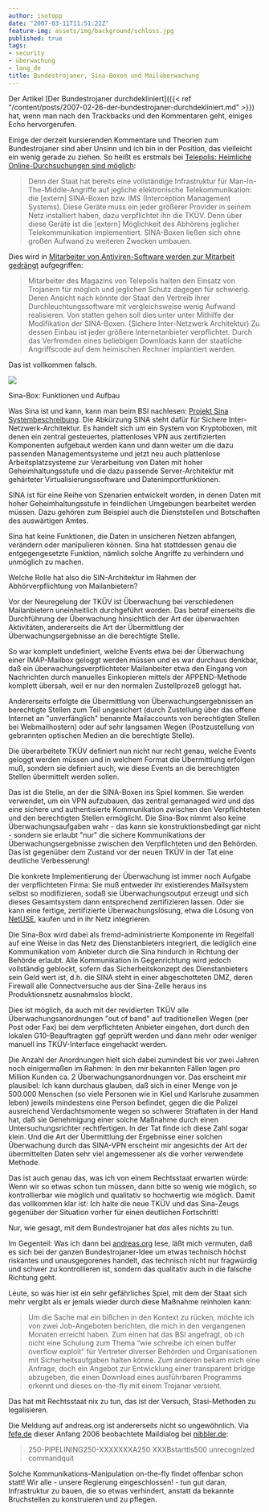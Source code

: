 ```yaml
---
author: isotopp
date: "2007-03-11T11:51:22Z"
feature-img: assets/img/background/schloss.jpg
published: true
tags:
- security
- überwachung
- lang_de
title: Bundestrojaner, Sina-Boxen und Mailüberwachung
---
```

Der Artikel 
[Der Bundestrojaner durchdekliniert]({{< ref "/content/posts/2007-02-26-der-bundestrojaner-durchdekliniert.md" >}})
hat, wenn man nach den Trackbacks und den Kommentaren geht, einiges Echo
hervorgerufen.

Einige der derzeit kursierenden Kommentare und Theorien zum Bundestrojaner
sind aber Unsinn und ich bin in der Position, das vielleicht ein wenig
gerade zu ziehen. So heißt es erstmals bei
[Telepolis: Heimliche Online-Durchsuchungen sind möglich](http://www.heise.de/tp/r4/artikel/24/24766/1.html): 

> Denn der Staat hat bereits eine vollständige Infrastruktur für
> Man-In-The-Middle-Angriffe auf jegliche elektronische Telekommunikation:
> die [extern] SINA-Boxen bzw. IMS (Interception Management Systems). Diese
> Geräte muss ein jeder größerer Provider in seinem Netz installiert haben,
> dazu verpflichtet ihn die TKÜV. Denn über diese Geräte ist die [extern]
> Möglichkeit des Abhörens jeglicher Telekommunikation implementiert.
> SINA-Boxen ließen sich ohne großen Aufwand zu weiteren Zwecken umbauen.

Dies wird in 
[Mitarbeiter von Antiviren-Software werden zur Mitarbeit gedrängt](http://www.gulli.com/news/schweizer-bundestrojaner-2007-03-07/) aufgegriffen: 

> Mitarbeiter des Magazins von Telepolis halten den Einsatz von Trojanern
> für möglich und jeglichen Schutz dagegen für schwierig. Deren Ansicht nach
> könnte der Staat den Vertreib ihrer Durchleuchtungssoftware mit
> vergleichsweise wenig Aufwand realisieren. Von statten gehen soll dies
> unter unter Mithilfe der Modifikation der SINA-Boxen. (Sichere
> Inter-Netzwerk Architektur) Zu dessen Einbau ist jeder größere
> Internetanbieter verpflichtet. Durch das Verfremden eines beliebigen
> Downloads kann der staatliche Angriffscode auf dem heimischen Rechner
> implantiert werden.

Das ist vollkommen falsch.

![](/uploads/sina-schema.gif)

Sina-Box: Funktionen und Aufbau

Was Sina ist und kann, kann man beim BSI nachlesen:
[Projekt Sina Systembeschreibung](http://www.bsi.de/fachthem/sina/sysbesch/sysbesch.htm).
Die Abkürzung SINA steht dafür für Sichere Inter-Netzwerk-Architektur. Es
handelt sich um ein System von Kryptoboxen, mit denen ein zentral
gesteuertes, plattenloses VPN aus zertifizierten Komponenten aufgebaut
werden kann und dann weiter um die dazu passenden Managementsysteme und
jetzt neu auch plattenlose Arbeitsplatzsysteme zur Verarbeitung von Daten
mit hoher Geheimhaltungsstufe und die dazu passende Server-Architektur mit
gehärteter Virtualisierungssoftware und Datenimportfunktionen.

SINA ist für eine Reihe von Szenarien entwickelt worden, in denen Daten mit
hoher Geheimhaltungsstufe in feindlichen Umgebungen bearbeitet werden
müssen. Dazu gehören zum Beispiel auch die Dienststellen und Botschaften des
auswärtigen Amtes.

Sina hat keine Funktionen, die Daten in unsicheren Netzen abfangen,
verändern oder manipulieren können. Sina hat stattdessen genau die
entgegengesetzte Funktion, nämlich solche Angriffe zu verhindern und
unmöglich zu machen.

Welche Rolle hat also die SIN-Architektur im Rahmen der Abhörverpflichtung
von Mailanbietern?

Vor der Neuregelung der TKÜV ist Überwachung bei verschiedenen Mailanbietern
uneinheitlich durchgeführt worden. Das betraf einerseits die Durchführung
der Überwachung hinsichtlich der Art der überwachten Aktivitäten,
andererseits die Art der Übermittlung der Überwachungsergebnisse an die
berechtigte Stelle.

So war komplett undefiniert, welche Events etwa bei der Überwachung einer
IMAP-Mailbox geloggt werden müssen und es war durchaus denkbar, daß ein
überwachungsverpflichteter Mailanbeiter etwa den Eingang von Nachrichten
durch manuelles Einkopieren mittels der APPEND-Methode komplett übersah,
weil er nur den normalen Zustellprozeß geloggt hat. 

Andererseits erfolgte die Übermittlung von Überwachungsergebnissen an
berechtigte Stellen zum Teil ungesichert (durch Zustellung über das offene
Internet an "unverfänglich" benannte Mailaccounts von berechtigten Stellen
bei Webmailhostern) oder auf sehr langsamen Wegen (Postzustellung von
gebrannten optischen Medien an die berechtigte Stelle).

Die überarbeitete TKÜV definiert nun nicht nur recht genau, welche Events
geloggt werden müssen und in welchem Format die Übermittlung erfolgen muß,
sondern sie definiert auch, wie diese Events an die berechtigten Stellen
übermittelt werden sollen.

Das ist die Stelle, an der die SINA-Boxen ins Spiel kommen. Sie werden
verwendet, um ein VPN aufzubauen, das zentral gemanaged wird und das eine
sichere und authentisierte Kommunikation zwischen den Verpflichteten und den
berechtigten Stellen ermöglicht. Die Sina-Box nimmt also keine
Überwachungsaufgaben wahr - das kann sie konstruktionsbedingt gar nicht -
sondern sie erlaubt "nur" die sichere Kommunikations der
Überwachungsergebnisse zwischen den Verpflichteten und den Behörden. Das ist
gegenüber dem Zustand vor der neuen TKÜV in der Tat eine deutliche
Verbesserung!

Die konkrete Implementierung der Überwachung ist immer noch Aufgabe der
verpflichteten Firma: Sie muß entweder ihr existierendes Mailsystem selbst
so modifizieren, sodaß sie Überwachungsoutput erzeugt und sich dieses
Gesamtsystem dann entsprechend zertifizieren lassen. Oder sie kann eine
fertige, zertifizierte Überwachungslösung, etwa die Lösung von
[NetUSE](http://netuse.de), kaufen und in ihr Netz integrieren.

Die Sina-Box wird dabei als fremd-administrierte Komponente im Regelfall auf
eine Weise in das Netz des Dienstanbieters integriert, die lediglich eine
Kommunikation vom Anbieter durch die Sina hindurch in Richtung der Behörde
erlaubt. Alle Kommunikation in Gegenrichtung wird jedoch vollständig
geblockt, sofern das Sicherheitskonzept des Dienstanbieters sein Geld wert
ist, d.h. die SINA steht in einer abgeschotteten DMZ, deren Firewall alle
Connectversuche aus der Sina-Zelle heraus ins Produktionsnetz ausnahmslos
blockt.

Dies ist möglich, da auch mit der revidierten TKÜV alle
Überwachungsanordnungen "out of band" auf traditionellen Wegen (per Post
oder Fax) bei dem verpflichteten Anbieter eingehen, dort durch den lokalen
G10-Beauftragten ggf geprüft werden und dann mehr oder weniger manuell ins
TKÜV-Interface eingehackt werden.

Die Anzahl der Anordnungen hielt sich dabei zumindest bis vor zwei Jahren
noch einigermaßen im Rahmen: In den mir bekannten Fällen lagen pro Million
Kunden ca. 2 Überwachungsanordnungen vor. Das erscheint mir plausibel: Ich
kann durchaus glauben, daß sich in einer Menge von je 500.000 Menschen (so
viele Personen wie in Kiel und Karlsruhe zusammen leben) jeweils mindestens
eine Person befindet, gegen die die Polizei ausreichend Verdachtsmomente
wegen so schwerer Straftaten in der Hand hat, daß sie Genehmigung einer
solche Maßnahme durch einen Untersuchungsrichter rechtfertigen. In der Tat
finde ich diese Zahl sogar klein. Und die Art der Übermittlung der
Ergebnisse einer solchen Überwachung durch das SINA-VPN erscheint mir
angesichts der Art der übermittelten Daten sehr viel angemessener als die
vorher verwendete Methode.

Das ist auch genau das, was ich von einem Rechtsstaat erwarten würde: Wenn
wir so etwas schon tun müssen, dann bitte so wenig wie möglich, so
kontrollierbar wie möglich und qualitativ so hochwertig wie möglich. Damit
das vollkommen klar ist: Ich halte die neue TKÜV und das Sina-Zeugs
gegenüber der Situation vorher für einen deutlichen Fortschritt!

Nur, wie gesagt, mit dem Bundestrojaner hat _das_ alles nichts zu tun.

Im Gegenteil: Was ich dann bei
[andreas.org](http://www.andreas.org/blog/?p=307) lese, läßt mich vermuten,
daß es sich bei der ganzen Bundestrojaner-Idee um etwas technisch höchst
riskantes und unausgegorenes handelt, das technisch nicht nur fragwürdig und
schwer zu kontrollieren ist, sondern das qualitativ auch in die falsche
Richtung geht.

Leute, so was hier ist ein sehr gefährliches Spiel, mit dem der Staat sich
mehr vergibt als er jemals wieder durch diese Maßnahme reinholen kann:

> Um die Sache mal ein bißchen in den Kontext zu rücken, möchte ich von zwei
> Job-Angeboten berichten, die mich in den vergangenen Monaten erreicht
> haben. Zum einen hat das BSI angefragt, ob ich nicht eine Schulung zum
> Thema &#8220;wie schreibe ich einen buffer overflow exploit&#8221; für
> Vertreter diverser Behörden und Organisationen mit Sicherheitsaufgaben
> halten könne. Zum anderen bekam mich eine Anfrage, doch ein Angebot zur
> Entwicklung einer transparent bridge abzugeben, die einen Download eines
> ausführbaren Programms erkennt und dieses on-the-fly mit einem Trojaner
> versieht.

Das hat mit Rechtsstaat nix zu tun, das ist der Versuch, Stasi-Methoden zu
legalisieren.

Die Meldung auf andreas.org ist andererseits nicht so ungewöhnlich. Via 
[fefe.de](http://blog.fefe.de/?ts=bd1cf9c9) dieser Anfang 2006 beobachtete Maildialog bei 
[nibbler.de](http://nibbler.de/tkuev): 

> 250-PIPELINING250-XXXXXXXA250 XXXBstarttls500 unrecognized commandquit

Solche Kommunikations-Manipulation on-the-fly findet offenbar schon statt!
Wir alle - unsere Regierung eingeschlossen! - tun gut daran, Infrastruktur
zu bauen, die so etwas verhindert, anstatt da bekannte Bruchstellen zu
konstruieren und zu pflegen.
